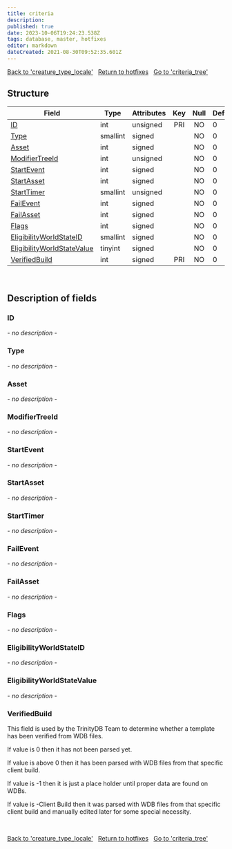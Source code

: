 ```yaml
---
title: criteria
description: 
published: true
date: 2023-10-06T19:24:23.538Z
tags: database, master, hotfixes
editor: markdown
dateCreated: 2021-08-30T09:52:35.601Z
---
```


<a href="https://trinitycore.info/en/database/master/hotfixes/creature_type_locale" class="mt-5 v-btn v-btn--depressed v-btn--flat v-btn--outlined theme--light v-size--default darkblue--text text--lighten-3"><span class="v-btn__content"><i aria-hidden="true" class="v-icon notranslate v-icon--left mdi mdi-arrow-left theme--light"></i><span>Back to 'creature_type_locale'</span></span></a>&nbsp;&nbsp;&nbsp;<a href="https://trinitycore.info/en/database/master/hotfixes/home" class="mt-5 v-btn v-btn--depressed v-btn--flat v-btn--outlined theme--light v-size--default darkblue--text text--lighten-3"><span class="v-btn__content"><i aria-hidden="true" class="v-icon notranslate v-icon--left mdi mdi-home-outline theme--light"></i><span>Return to hotfixes</span></span></a>&nbsp;&nbsp;&nbsp;<a href="https://trinitycore.info/en/database/master/hotfixes/criteria_tree" class="mt-5 v-btn v-btn--depressed v-btn--flat v-btn--outlined theme--light v-size--default darkblue--text text--lighten-3"><span class="v-btn__content"><span>Go to 'criteria_tree'</span><i aria-hidden="true" class="v-icon notranslate v-icon--right mdi mdi-arrow-right theme--light"></i></span></a>

## Structure

| Field | Type | Attributes | Key | Null | Default | Extra | Comment |
| --- | --- | --- | :---: | :---: | --- | --- | --- |
| [ID](#id) | int | unsigned | PRI | NO | 0 |  |  |
| [Type](#type) | smallint | signed |  | NO | 0 |  |  |
| [Asset](#asset) | int | signed |  | NO | 0 |  |  |
| [ModifierTreeId](#modifiertreeid) | int | unsigned |  | NO | 0 |  |  |
| [StartEvent](#startevent) | int | signed |  | NO | 0 |  |  |
| [StartAsset](#startasset) | int | signed |  | NO | 0 |  |  |
| [StartTimer](#starttimer) | smallint | unsigned |  | NO | 0 |  |  |
| [FailEvent](#failevent) | int | signed |  | NO | 0 |  |  |
| [FailAsset](#failasset) | int | signed |  | NO | 0 |  |  |
| [Flags](#flags) | int | signed |  | NO | 0 |  |  |
| [EligibilityWorldStateID](#eligibilityworldstateid) | smallint | signed |  | NO | 0 |  |  |
| [EligibilityWorldStateValue](#eligibilityworldstatevalue) | tinyint | signed |  | NO | 0 |  |  |
| [VerifiedBuild](#verifiedbuild) | int | signed | PRI | NO | 0 |  |  |
&nbsp;
## Description of fields

### ID
*- no description -*
&nbsp;

### Type
*- no description -*
&nbsp;

### Asset
*- no description -*
&nbsp;

### ModifierTreeId
*- no description -*
&nbsp;

### StartEvent
*- no description -*
&nbsp;

### StartAsset
*- no description -*
&nbsp;

### StartTimer
*- no description -*
&nbsp;

### FailEvent
*- no description -*
&nbsp;

### FailAsset
*- no description -*
&nbsp;

### Flags
*- no description -*
&nbsp;

### EligibilityWorldStateID
*- no description -*
&nbsp;

### EligibilityWorldStateValue
*- no description -*
&nbsp;

### VerifiedBuild
This field is used by the TrinityDB Team to determine whether a template has been verified from WDB files.

If value is 0 then it has not been parsed yet.

If value is above 0 then it has been parsed with WDB files from that specific client build.

If value is -1 then it is just a place holder until proper data are found on WDBs.

If value is -Client Build then it was parsed with WDB files from that specific client build and manually edited later for some special necessity.

&nbsp;

<a href="https://trinitycore.info/en/database/master/hotfixes/creature_type_locale" class="mt-5 v-btn v-btn--depressed v-btn--flat v-btn--outlined theme--light v-size--default darkblue--text text--lighten-3"><span class="v-btn__content"><i aria-hidden="true" class="v-icon notranslate v-icon--left mdi mdi-arrow-left theme--light"></i><span>Back to 'creature_type_locale'</span></span></a>&nbsp;&nbsp;&nbsp;<a href="https://trinitycore.info/en/database/master/hotfixes/home" class="mt-5 v-btn v-btn--depressed v-btn--flat v-btn--outlined theme--light v-size--default darkblue--text text--lighten-3"><span class="v-btn__content"><i aria-hidden="true" class="v-icon notranslate v-icon--left mdi mdi-home-outline theme--light"></i><span>Return to hotfixes</span></span></a>&nbsp;&nbsp;&nbsp;<a href="https://trinitycore.info/en/database/master/hotfixes/criteria_tree" class="mt-5 v-btn v-btn--depressed v-btn--flat v-btn--outlined theme--light v-size--default darkblue--text text--lighten-3"><span class="v-btn__content"><span>Go to 'criteria_tree'</span><i aria-hidden="true" class="v-icon notranslate v-icon--right mdi mdi-arrow-right theme--light"></i></span></a>
